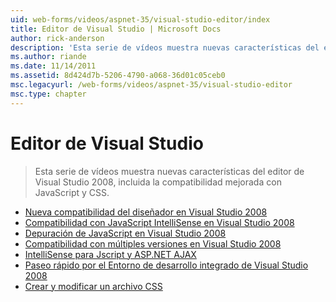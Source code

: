 ```yaml
---
uid: web-forms/videos/aspnet-35/visual-studio-editor/index
title: Editor de Visual Studio | Microsoft Docs
author: rick-anderson
description: 'Esta serie de vídeos muestra nuevas características del editor de Visual Studio 2008, incluida la compatibilidad mejorada con JavaScript y CSS.'
ms.author: riande
ms.date: 11/14/2011
ms.assetid: 8d424d7b-5206-4790-a068-36d01c05ceb0
msc.legacyurl: /web-forms/videos/aspnet-35/visual-studio-editor
msc.type: chapter
---
```

<a name="visual-studio-editor"></a>Editor de Visual Studio
====================
> Esta serie de vídeos muestra nuevas características del editor de Visual Studio 2008, incluida la compatibilidad mejorada con JavaScript y CSS.


- [Nueva compatibilidad del diseñador en Visual Studio 2008](new-designer-support-in-visual-studio-2008.md)
- [Compatibilidad con JavaScript IntelliSense en Visual Studio 2008](javascript-intellisense-support-in-visual-studio-2008.md)
- [Depuración de JavaScript en Visual Studio 2008](javascript-debugging-in-visual-studio-2008.md)
- [Compatibilidad con múltiples versiones en Visual Studio 2008](multi-targeting-support-in-visual-studio-2008.md)
- [IntelliSense para Jscript y ASP.NET AJAX](intellisense-for-jscript-and-aspnet-ajax.md)
- [Paseo rápido por el Entorno de desarrollo integrado de Visual Studio 2008](quick-tour-of-the-visual-studio-2008-integrated-development-environment.md)
- [Crear y modificar un archivo CSS](creating-and-modifying-a-css-file.md)
